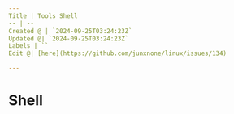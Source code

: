 ```yaml
---
Title | Tools Shell
-- | --
Created @ | `2024-09-25T03:24:23Z`
Updated @| `2024-09-25T03:24:23Z`
Labels | ``
Edit @| [here](https://github.com/junxnone/linux/issues/134)

---
```

# Shell


